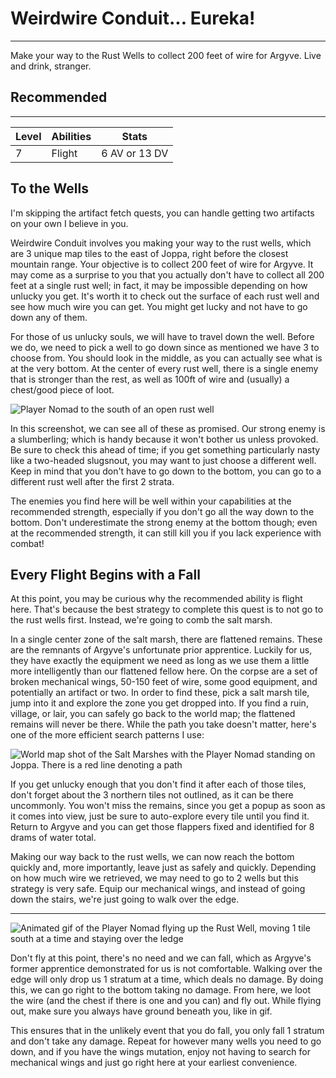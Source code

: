 # Weirdwire Conduit... Eureka!

---

Make your way to the Rust Wells to collect 200 feet of wire for Argyve. Live and drink, stranger.

<div class="section-info">

## Recommended

---

| Level | Abilities | Stats         |
| ----- | --------- | ------------- |
| 7     | Flight    | 6 AV or 13 DV |

</div>

## To the Wells

I'm skipping the artifact fetch quests, you can handle getting two artifacts on your own I believe in you.

Weirdwire Conduit involves you making your way to the rust wells, which are 3 unique map tiles to the east of Joppa, right before the closest mountain range. Your objective is to collect 200 feet of wire for Argyve. It may come as a surprise to you that you actually don't have to collect all 200 feet at a single rust well; in fact, it may be impossible depending on how unlucky you get. It's worth it to check out the surface of each rust well and see how much wire you can get. You might get lucky and not have to go down any of them.

For those of us unlucky souls, we will have to travel down the well. Before we do, we need to pick a well to go down since as mentioned we have 3 to choose from. You should look in the middle, as you can actually see what is at the very bottom. At the center of every rust well, there is a single enemy that is stronger than the rest, as well as 100ft of wire and (usually) a chest/good piece of loot.

![Player Nomad to the south of an open rust well]($assetsDir/images/quests/weirdwire-well.png)

In this screenshot, we can see all of these as promised. Our strong enemy is a slumberling; which is handy because it won't bother us unless provoked. Be sure to check this ahead of time; if you get something particularly nasty like a two-headed slugsnout, you may want to just choose a different well. Keep in mind that you don't have to go down to the bottom, you can go to a different rust well after the first 2 strata.

The enemies you find here will be well within your capabilities at the recommended strength, especially if you don't go all the way down to the bottom. Don't underestimate the strong enemy at the bottom though; even at the recommended strength, it can still kill you if you lack experience with combat!

## Every Flight Begins with a Fall

At this point, you may be curious why the recommended ability is flight here. That's because the best strategy to complete this quest is to not go to the rust wells first. Instead, we're going to comb the salt marsh.

In a single center zone of the salt marsh, there are flattened remains. These are the remnants of Argyve's unfortunate prior apprentice. Luckily for us, they have exactly the equipment we need as long as we use them a little more intelligently than our flattened fellow here. On the corpse are a set of broken mechanical wings, 50-150 feet of wire, some good equipment, and potentially an artifact or two. In order to find these, pick a salt marsh tile, jump into it and explore the zone you get dropped into. If you find a ruin, village, or lair, you can safely go back to the world map; the flattened remains will never be there. While the path you take doesn't matter, here's one of the more efficient search patterns I use:

![World map shot of the Salt Marshes with the Player Nomad standing on Joppa. There is a red line denoting a path]($assetsDir/images/quests/weirdwire-marshPath.png)

If you get unlucky enough that you don't find it after each of those tiles, don't forget about the 3 northern tiles not outlined, as it can be there uncommonly. You won't miss the remains, since you get a popup as soon as it comes into view, just be sure to auto-explore every tile until you find it. Return to Argyve and you can get those flappers fixed and identified for 8 drams of water total.

Making our way back to the rust wells, we can now reach the bottom quickly and, more importantly, leave just as safely and quickly. Depending on how much wire we retrieved, we may need to go to 2 wells but this strategy is very safe. Equip our mechanical wings, and instead of going down the stairs, we're just going to walk over the edge.

---

![Animated gif of the Player Nomad flying up the Rust Well, moving 1 tile south at a time and staying over the ledge]($assetsDir/images/quests/weirdwire-flying.gif)

Don't fly at this point, there's no need and we can fall, which as Argyve's former apprentice demonstrated for us is not comfortable. Walking over the edge will only drop us 1 stratum at a time, which deals no damage. By doing this, we can go right to the bottom taking no damage. From here, we loot the wire (and the chest if there is one and you can) and fly out. While flying out, make sure you always have ground beneath you, like in gif.

This ensures that in the unlikely event that you do fall, you only fall 1 stratum and don't take any damage. Repeat for however many wells you need to go down, and if you have the wings mutation, enjoy not having to search for mechanical wings and just go right here at your earliest convenience.
